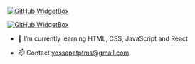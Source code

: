 [![GitHub WidgetBox](https://github-widgetbox.vercel.app/api/profile?username=BasYSP&data=followers,repositories,stars,commits)](https://github.com/Jurredr/github-widgetbox)

[![GitHub WidgetBox](https://github-widgetbox.vercel.app/api/skills?languages=html,css,js,react&includeNames=true)](https://github.com/Jurredr/github-widgetbox)


- 🌱 I’m currently learning HTML, CSS, JavaScript and React

- 📫 Contact yossapatptms@gmail.com


